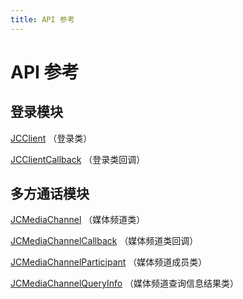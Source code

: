 ```yaml
---
title: API 参考
---
```

# API 参考

## 登录模块

[JCClient](/portal/reference/V2.1/android/com/juphoon/cloud/JCClient.html)
（登录类）

[JCClientCallback](/portal/reference/V2.1/android/com/juphoon/cloud/JCClientCallback.html)
（登录类回调）

## 多方通话模块

[JCMediaChannel](/portal/reference/V2.1/android/com/juphoon/cloud/JCMediaChannel.html)
（媒体频道类）

[JCMediaChannelCallback](/portal/reference/V2.1/android/com/juphoon/cloud/JCMediaChannelCallback.html)
（媒体频道类回调）

[JCMediaChannelParticipant](/portal/reference/V2.1/android/com/juphoon/cloud/JCMediaChannelParticipant.html)
（媒体频道成员类）

[JCMediaChannelQueryInfo](/portal/reference/V2.1/android/com/juphoon/cloud/JCMediaChannelQueryInfo.html)
（媒体频道查询信息结果类）
